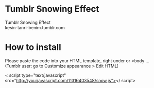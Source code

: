 # Tumblr Snowing Effect
Tumblr Snowing Effect<br>
kesin-tanri-benim.tumblr.com

# How to install

Please paste the code into your HTML template, right under <body> or <body ...
(Tumblr user: go to Customize appearance > Edit HTML)

< script type="text/javascript" src="http://yourjavascript.com/11316403548/snow.js"></ script> <!--deleted space-->
